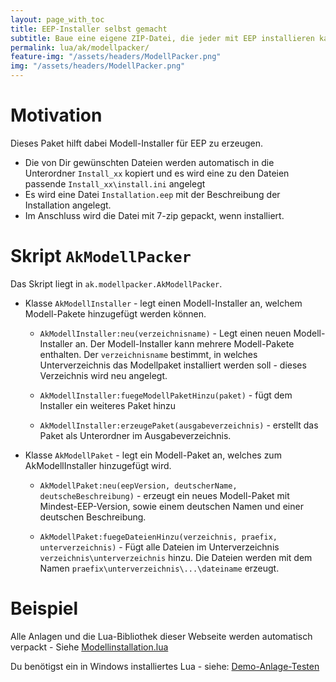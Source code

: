 ```yaml
---
layout: page_with_toc
title: EEP-Installer selbst gemacht
subtitle: Baue eine eigene ZIP-Datei, die jeder mit EEP installieren kann.  
permalink: lua/ak/modellpacker/
feature-img: "/assets/headers/ModellPacker.png"
img: "/assets/headers/ModellPacker.png"
---
```


# Motivation
Dieses Paket hilft dabei Modell-Installer für EEP zu erzeugen.

* Die von Dir gewünschten Dateien werden automatisch in die Unterordner `Install_xx` kopiert und es wird eine zu den Dateien passende `Install_xx\install.ini` angelegt
* Es wird eine Datei `Installation.eep` mit der Beschreibung der Installation angelegt.
* Im Anschluss wird die Datei mit 7-zip gepackt, wenn installiert.

# Skript `AkModellPacker`
Das Skript liegt in `ak.modellpacker.AkModellPacker`.

* Klasse `AkModellInstaller` - legt einen Modell-Installer an, welchem Modell-Pakete hinzugefügt werden können.

  * `AkModellInstaller:neu(verzeichnisname)` - Legt einen neuen Modell-Installer an. Der Modell-Installer kann mehrere Modell-Pakete enthalten. Der `verzeichnisname` bestimmt, in welches Unterverzeichnis das Modellpaket installiert werden soll - dieses Verzeichnis wird neu angelegt.

  * `AkModellInstaller:fuegeModellPaketHinzu(paket)` - fügt dem Installer ein weiteres Paket hinzu

  * `AkModellInstaller:erzeugePaket(ausgabeverzeichnis)` - erstellt das Paket als Unterordner im Ausgabeverzeichnis.

* Klasse `AkModellPaket` - legt ein Modell-Paket an, welches zum AkModellInstaller hinzugefügt wird.

  * `AkModellPaket:neu(eepVersion, deutscherName, deutscheBeschreibung)` - erzeugt ein neues Modell-Paket mit Mindest-EEP-Version, sowie einem deutschen Namen und einer deutschen Beschreibung.

  * `AkModellPaket:fuegeDateienHinzu(verzeichnis, praefix, unterverzeichnis)` - Fügt alle Dateien im Unterverzeichnis `verzeichnis\unterverzeichnis` hinzu. Die Dateien werden mit dem Namen `praefix\unterverzeichnis\...\dateiname` erzeugt.

# Beispiel

Alle Anlagen und die Lua-Bibliothek dieser Webseite werden automatisch verpackt - Siehe [Modellinstallation.lua](https://github.com/Andreas-Kreuz/ak-lua-bibliothek-fuer-eep/blob/neue-startseite/LUA/ModellInstallation.lua)

Du benötigst ein in Windows installiertes Lua - siehe:
[Demo-Anlage-Testen](../../../_anleitungen-fortgeschrittene/demo-anlage-testen.md)
